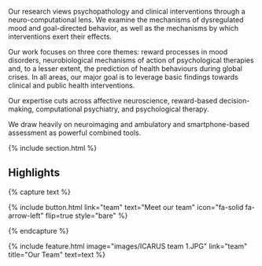 ---
---

Our research views psychopathology and clinical interventions through a neuro-computational lens. We examine the mechanisms 
of dysregulated mood and goal-directed behavior, as well as the mechanisms by which interventions exert their effects.

Our work focuses on three core themes: reward processes in mood disorders, neurobiological mechanisms of action of psychological 
therapies and, to a lesser extent, the prediction of health behaviours during global crises. In all areas, our major goal is to 
leverage basic findings towards clinical and public health interventions.

Our expertise cuts across affective neuroscience, reward-based decision-making, computational psychiatry, and psychological therapy.

We draw heavily on neuroimaging and ambulatory and smartphone-based assessment as powerful combined tools.

{% include section.html %}


## Highlights

{% capture text %}

{%
  include button.html
  link="team"
  text="Meet our team"
  icon="fa-solid fa-arrow-left"
  flip=true
  style="bare"
%}

{% endcapture %}

{%
  include feature.html
  image="images/ICARUS team 1.JPG"
  link="team"
  title="Our Team"
  text=text
%}
